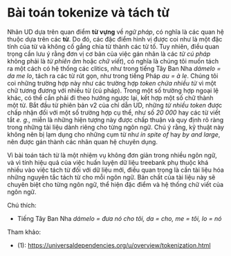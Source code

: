 # Bài toán tokenize và tách từ

Nhãn UD dựa trên quan điểm **từ vựng** về *ngữ pháp*, có nghĩa là các quan hệ thuộc dựa trên các **từ**. Do đó, các đặc điểm hình vị được coi như là một đặc tính của từ và không cố gắng chia từ thành các từ tố.
Tuy nhiên, điều quan trọng cần lưu ý rằng đơn vị cơ bản của việc gán nhãn là các *từ cú pháp* không phải là *từ phiên âm* hoặc *chữ viết*), có nghĩa là chúng tôi muốn tách ra một cách có hệ thống các clitics, như trong tiếng Tây Ban Nha *dámelo = da me lo*, tách ra các từ rút gọn, như trong tiếng Pháp *au = à le*. Chúng tôi coi những trường hợp này như các trường hợp *token chứa nhiều từ* vì một chữ tương đương với nhiều từ (cú pháp).
Trong một số trường hợp ngoại lệ khác, có thể cần phải đi theo hướng ngược lại, kết hợp một số chữ thành một từ. Bắt đầu từ phiên bản v2 của chỉ dẫn UD, những *từ nhiều token* được chấp nhận đối với một số trường hợp cụ thể, như số *20 000* hay các từ viết tắt *e. g.,* miễn là những hiện tượng này được chấp thuận và quy định rõ ràng trong những tài liệu dành riêng cho từng ngôn ngữ.
Chú ý rằng, kỹ thuật này không nên bị lạm dụng cho những cụm từ như *in spite of* hay *by and large*, nên được gán thành các nhãn quan hệ chuyên dụng.

Vì bài toán tách từ là một nhiệm vụ không đơn giản trong nhiều ngôn ngữ, và vì tính hiệu quả của việc huấn luyện dữ liệu treebank phụ thuộc khá nhiều vào việc tách từ đối với dữ liệu mới, điều quan trọng là cần tài liệu hóa những nguyên tắc tách từ cho mỗi ngôn ngữ. Bản chất của tài liệu này sẽ chuyên biệt cho từng ngôn ngữ, thể hiện đặc điểm và hệ thống chữ viết của ngôn ngữ.

Chú thích:

* Tiếng Tây Ban Nha *dámelo = đưa nó cho tôi, da = cho, me = tôi, lo = nó*

Tham khảo:

* (1): https://universaldependencies.org/u/overview/tokenization.html
